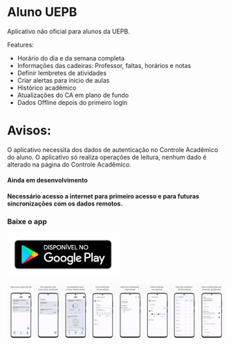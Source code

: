 # Aluno UEPB

Aplicativo não oficial para alunos da UEPB.

Features:

- Horário do dia e da semana completa
- Informações das cadeiras: Professor, faltas, horários e notas
- Definir lembretes de atividades
- Criar alertas para inicio de aulas
- Histórico acadêmico
- Atualizações do CA em plano de fundo
- Dados Offline depois do primeiro login

# Avisos:

O aplicativo necessita dos dados de autenticação no Controle Acadêmico do aluno.
O aplicativo só realiza operações de leitura, nenhum dado é alterado na página do Controle Acadêmico.

#### Ainda em desenvolvimento

#### Necessário acesso a internet para primeiro acesso e para futuras sincronizações com os dados remotos.

### Baixe o app

[<img src="media/google-play-badge.png" height="100">](https://play.google.com/store/apps/details?id=com.u362devs.aluno_uepb&pcampaignid=pcampaignidMKT-Other-global-all-co-prtnr-py-PartBadge-Mar2515-1)

![Screenshots](./media/banner.png)

